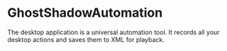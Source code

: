 # GhostShadowAutomation
The desktop application is a universal automation tool. It records all your desktop actions and saves them to XML for playback. 
